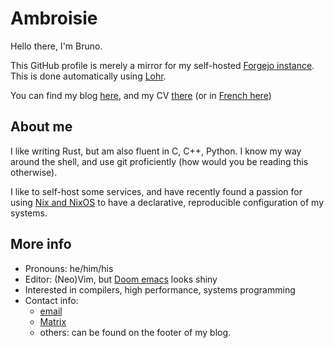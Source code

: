 # Ambroisie

Hello there, I'm Bruno.

This GitHub profile is merely a mirror for my self-hosted [Forgejo
instance](https://git.belanyi.fr). This is done automatically using
[Lohr](https://github.com/alarsyo/lohr).

You can find my blog [here](https://belanyi.fr), and my CV
[there](https://cv.belanyi.fr/en.pdf)
(or in [French here](https://cv.belanyi.fr/fr.pdf))

## About me

I like writing Rust, but am also fluent in C, C++, Python. I know my way around
the shell, and use git proficiently (how would you be reading this otherwise).

I like to self-host some services, and have recently found a passion for using
[Nix and NixOS](https://nixos.org) to have a declarative, reproducible
configuration of my systems.

## More info

* Pronouns: he/him/his
* Editor: (Neo)Vim, but [Doom emacs](https://github.com/hlissner/doom-emacs)
  looks shiny
* Interested in compilers, high performance, systems programming
* Contact info: 
  * [email](mailto:contact-github@belanyi.fr)
  * [Matrix](https://matrix.to/#/@ambroisie:belanyi.fr)
  * others: can be found on the footer of my blog.
